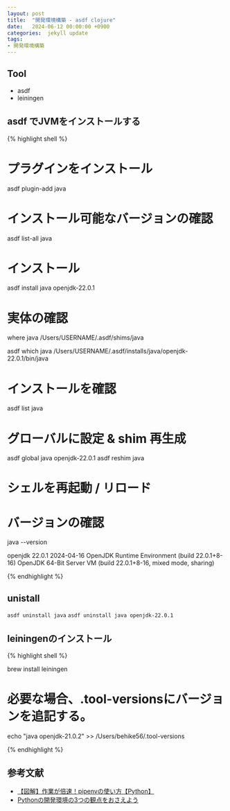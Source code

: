 ```yaml
---
layout: post
title:  "開発環境構築 - asdf clojure"
date:   2024-06-12 00:00:00 +0900
categories:  jekyll update
tags:
- 開発環境構築
---
```


## Tool

- asdf
- leiningen

## asdf でJVMをインストールする

{% highlight shell %}

# プラグインをインストール
asdf plugin-add java

# インストール可能なバージョンの確認
asdf list-all java

# インストール
asdf install java openjdk-22.0.1

# 実体の確認
where java
/Users/USERNAME/.asdf/shims/java

asdf which java
/Users/USERNAME/.asdf/installs/java/openjdk-22.0.1/bin/java

# インストールを確認
asdf list java

# グローバルに設定 & shim 再生成
asdf global java openjdk-22.0.1
asdf reshim java

# シェルを再起動 / リロード

# バージョンの確認
java --version

openjdk 22.0.1 2024-04-16
OpenJDK Runtime Environment (build 22.0.1+8-16)
OpenJDK 64-Bit Server VM (build 22.0.1+8-16, mixed mode, sharing)

{% endhighlight %}


## unistall

`asdf uninstall java`
`asdf uninstall java openjdk-22.0.1`

## leiningenのインストール

{% highlight shell %}

brew install leiningen

# 必要な場合、.tool-versionsにバージョンを追記する。

echo "java openjdk-21.0.2" >> /Users/behike56/.tool-versions

{% endhighlight %}

## 参考文献

- [【図解】作業が倍速！pipenvの使い方【Python】]
- [Pythonの開発環境の3つの観点をおさえよう]

[【図解】作業が倍速！pipenvの使い方【Python】]: https://zenn.dev/nekoallergy/articles/py-env-pipenv01
[Pythonの開発環境の3つの観点をおさえよう]: https://zenn.dev/os1ma/articles/935f6e653f1052
